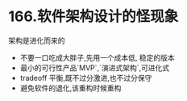 # 166.软件架构设计的怪现象

架构是进化而来的

- 不要一口吃成大胖子,先用一个成本低, 稳定的版本
- 最小的可行性产品\`MVP\`,\`演进式架构\`,可进化式
- tradeoff 平衡,既不过分激进,也不过分保守
- 避免软件的退化,该重构时候重构
